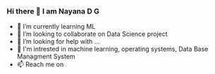 ### Hi there 👋 I am Nayana D G

- 🌱 I’m currently learning ML
- 👯 I’m looking to collaborate on Data Science project
- 🤔 I’m looking for help with ...
- 💬 I'm intrested in machine learning, operating systems, Data Base Managment System
- 📫 Reach me on <a href="www.linkedin.com/in/nayana-d-g-14a75a218">
    <img src="https://img.shields.io/badge/LinkedIn-blue?style=for-the-badge&logo=linkedin&logoColor=white" width=0.5% alt="LinkedIn Badge"/>
  </a>
